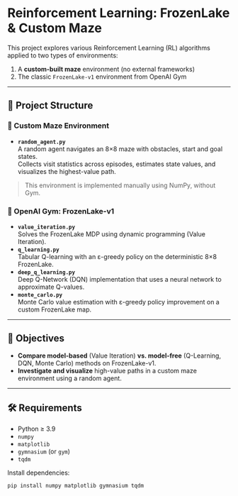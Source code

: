 # Reinforcement Learning: FrozenLake & Custom Maze

This project explores various Reinforcement Learning (RL) algorithms applied to two types of environments:

1. A **custom-built maze** environment (no external frameworks)  
2. The classic `FrozenLake-v1` environment from OpenAI Gym

---

## 📂 Project Structure

### 🔷 Custom Maze Environment

- **`random_agent.py`**  
  A random agent navigates an 8×8 maze with obstacles, start and goal states.  
  Collects visit statistics across episodes, estimates state values, and visualizes the highest-value path.

> This environment is implemented manually using NumPy, without Gym.

### 🧊 OpenAI Gym: FrozenLake-v1

- **`value_iteration.py`**  
  Solves the FrozenLake MDP using dynamic programming (Value Iteration).  
- **`q_learning.py`**  
  Tabular Q-learning with an ε-greedy policy on the deterministic 8×8 FrozenLake.  
- **`deep_q_learning.py`**  
  Deep Q-Network (DQN) implementation that uses a neural network to approximate Q-values.  
- **`monte_carlo.py`**  
  Monte Carlo value estimation with ε-greedy policy improvement on a custom FrozenLake map.

---

## 🎯 Objectives

- **Compare model-based** (Value Iteration) **vs. model-free** (Q-Learning, DQN, Monte Carlo) methods on FrozenLake-v1.  
- **Investigate and visualize** high-value paths in a custom maze environment using a random agent.

---

## 🛠️ Requirements

- Python ≥ 3.9  
- `numpy`  
- `matplotlib`  
- `gymnasium` (or `gym`)  
- `tqdm`  

Install dependencies:

```bash
pip install numpy matplotlib gymnasium tqdm
